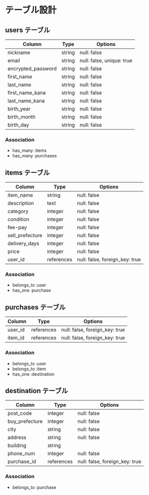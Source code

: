 # テーブル設計

## users テーブル

| Column             | Type   | Options     |
| ------------------ | ------ | ----------- |
| nickname           | string | null: false |
| email              | string | null: false, unique: true |
| encrypted_password | string | null: false |
| first_name         | string | null: false |
| last_name          | string | null: false |
| first_name_kana    | string | null: false |
| last_name_kana     | string | null: false |
| birth_year         | string | null: false |
| birth_month        | string | null: false |
| birth_day          | string | null: false |

### Association

- has_many :items
- has_many :purchases

## items テーブル

| Column          | Type       | Options     |
| --------------- | ---------- | ----------- |
| item_name       | string     | null: false |
| description     | text       | null: false |
| category        | integer    | null: false |
| condition       | integer    | null: false |
| fee-pay         | integer    | null: false |
| sell_prefecture | integer    | null: false |
| delivery_days   | integer    | null: false |
| price           | integer    | null: false |
| user_id         | references | null: false, foreign_key: true |

### Association

- belongs_to :user
- has_one :purchase

## purchases テーブル

| Column         | Type       | Options                        |
| -------------- | ---------- | ------------------------------ |
| user_id        | references | null: false, foreign_key: true |
| item_id        | references | null: false, foreign_key: true |

### Association

- belongs_to :user
- belongs_to :item
- has_one :destination

## destination テーブル

| Column         | Type       | Options     |
| -------------- | ---------- | ----------- |
| post_code      | integer    | null: false |
| buy_prefecture | integer    | null: false |
| city           | string     | null: false |
| address        | string     | null: false |
| building       | string     |             |
| phone_num      | integer    | null: false |
| purchase_id    | references | null: false, foreign_key: true |

### Association

- belongs_to :purchase